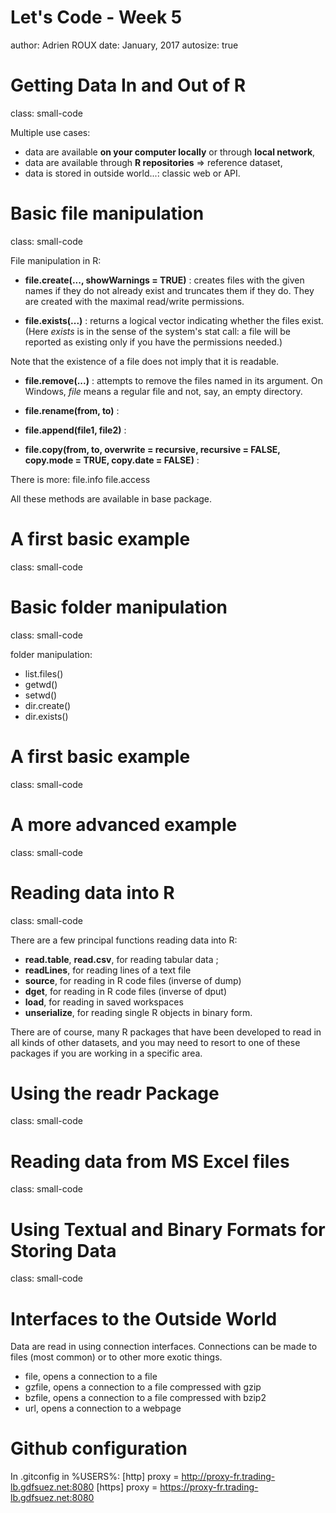 <style>
.small-code pre code {
  font-size: 1em;
}
</style>

Let's Code - Week 5
========================================================
author: Adrien ROUX
date: January, 2017
autosize: true

Getting Data In and Out of R
========================================================
class: small-code

Multiple use cases:
* data are available **on your computer locally** or through **local network**,
* data are available through **R repositories** => reference dataset,
* data is stored in outside world...: classic web or API.


Basic file manipulation
========================================================
class: small-code

File manipulation in R:
* **file.create(..., showWarnings = TRUE)** : creates files with the given names if they do not already exist and truncates them if they do. They are created with the maximal read/write permissions.

* **file.exists(...)** :  returns a logical vector indicating whether the files exist. (Here *exists* is in the sense of the system's stat call: a file will be reported as existing only if you have the permissions needed.)

Note that the existence of a file does not imply that it is readable.

* **file.remove(...)** : attempts to remove the files named in its argument. On Windows, *file* means a regular file and not, say, an empty directory.

* **file.rename(from, to)** : 

* **file.append(file1, file2)** :
* **file.copy(from, to, overwrite = recursive, recursive = FALSE, copy.mode = TRUE, copy.date = FALSE)** :

There is more:
file.info
file.access

All these methods are available in base package.

A first basic example
========================================================
class: small-code



Basic folder manipulation
========================================================
class: small-code

folder manipulation:
* list.files()
* getwd()
* setwd()
* dir.create()
* dir.exists()

A first basic example
========================================================
class: small-code



A more advanced example
========================================================
class: small-code



Reading data into R
========================================================
class: small-code

There are a few principal functions reading data into R:

* **read.table**, **read.csv**, for reading tabular data ;
* **readLines**, for reading lines of a text file
* **source**, for reading in R code files (inverse of dump)
* **dget**, for reading in R code files (inverse of dput)
* **load**, for reading in saved workspaces
* **unserialize**, for reading single R objects in binary form.

There are of course, many R packages that have been developed to read in all kinds of other datasets, and you may need to resort to one of these packages if you are working in a specific area.

Using the readr Package
========================================================
class: small-code



Reading data from MS Excel files
========================================================
class: small-code



Using Textual and Binary Formats for Storing Data
========================================================
class: small-code



Interfaces to the Outside World
========================================================
Data are read in using connection interfaces. Connections can be made to files (most common) or to other more exotic things.

- file, opens a connection to a file
- gzfile, opens a connection to a file compressed with gzip
- bzfile, opens a connection to a file compressed with bzip2
- url, opens a connection to a webpage

Github configuration
========================================================
In .gitconfig in %USERS%:
[http]
	proxy = http://proxy-fr.trading-lb.gdfsuez.net:8080
[https]
	proxy = https://proxy-fr.trading-lb.gdfsuez.net:8080


